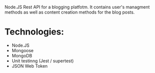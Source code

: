 Node.JS Rest API for a blogging platfotm.
It contains user's managment methods as well as content creation methods for the blog posts.

Technologies:
======
- Node.JS
- Mongoose
- MongoDB
- Unit testinng (Jest / supertest)
- JSON Web Token
